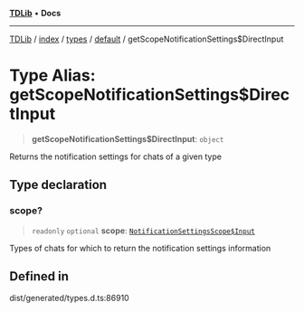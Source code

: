 [**TDLib**](../../../../../../README.md) • **Docs**

***

[TDLib](../../../../../../modules.md) / [index](../../../../../README.md) / [types](../../../README.md) / [default](../README.md) / getScopeNotificationSettings$DirectInput

# Type Alias: getScopeNotificationSettings$DirectInput

> **getScopeNotificationSettings$DirectInput**: `object`

Returns the notification settings for chats of a given type

## Type declaration

### scope?

> `readonly` `optional` **scope**: [`NotificationSettingsScope$Input`](NotificationSettingsScope$Input.md)

Types of chats for which to return the notification settings information

## Defined in

dist/generated/types.d.ts:86910
